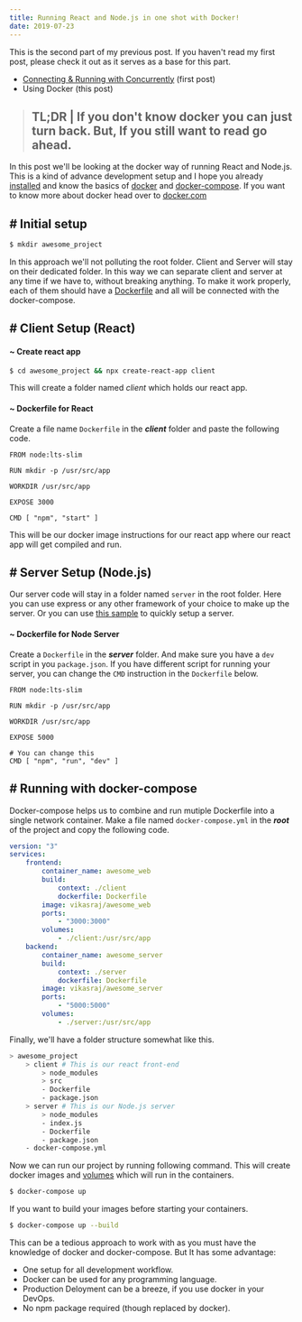```yaml
---
title: Running React and Node.js in one shot with Docker!
date: 2019-07-23
---
```


This is the second part of my previous post. If you haven't read my first post, please check it out as it serves as a base for this part.

-   [Connecting & Running with Concurrently](/blog/running-react-node-concurrently) (first post)
-   Using Docker (this post)

> ## TL;DR | If you don't know docker you can just turn back. But, If you still want to read go ahead.

In this post we'll be looking at the docker way of running React and Node.js. This is a kind of advance development setup and I hope you already [installed](https://docs.docker.com/install/) and know the basics of [docker](https://docs.docker.com/engine/docker-overview/) and [docker-compose](https://docs.docker.com/compose/). If you want to know more about docker head over to [docker.com](https://docker.com)

## # Initial setup

```bash
$ mkdir awesome_project
```

In this approach we'll not polluting the root folder. Client and Server will stay on their dedicated folder. In this way we can separate client and server at any time if we have to, without breaking anything. To make it work properly, each of them should have a [Dockerfile](https://docs.docker.com/develop/develop-images/dockerfile_best-practices/) and all will be connected with the docker-compose.

## # Client Setup (React)

#### ~ Create react app

```bash
$ cd awesome_project && npx create-react-app client
```

This will create a folder named _client_ which holds our react app.

#### ~ Dockerfile for React

Create a file name `Dockerfile` in the **_client_** folder and paste the following code.

```docker
FROM node:lts-slim

RUN mkdir -p /usr/src/app

WORKDIR /usr/src/app

EXPOSE 3000

CMD [ "npm", "start" ]
```

This will be our docker image instructions for our react app where our react app will get compiled and run.

## # Server Setup (Node.js)

Our server code will stay in a folder named `server` in the root folder. Here you can use express or any other framework of your choice to make up the server. Or you can use [this sample](https://gist.github.com/vkasraj/d0de199f77834f86c5971c81716ac70b) to quickly setup a server.

#### ~ Dockerfile for Node Server

Create a `Dockerfile` in the **_server_** folder. And make sure you have a `dev` script in you `package.json`. If you have different script for running your server, you can change the `CMD` instruction in the `Dockerfile` below.

```docker
FROM node:lts-slim

RUN mkdir -p /usr/src/app

WORKDIR /usr/src/app

EXPOSE 5000

# You can change this
CMD [ "npm", "run", "dev" ]
```

## # Running with docker-compose

Docker-compose helps us to combine and run mutiple Dockerfile into a single network container. Make a file named `docker-compose.yml` in the **_root_** of the project and copy the following code.

```yaml
version: "3"
services:
    frontend:
        container_name: awesome_web
        build:
            context: ./client
            dockerfile: Dockerfile
        image: vikasraj/awesome_web
        ports:
            - "3000:3000"
        volumes:
            - ./client:/usr/src/app
    backend:
        container_name: awesome_server
        build:
            context: ./server
            dockerfile: Dockerfile
        image: vikasraj/awesome_server
        ports:
            - "5000:5000"
        volumes:
            - ./server:/usr/src/app
```

Finally, we'll have a folder structure somewhat like this.

```bash
> awesome_project
    > client # This is our react front-end
        > node_modules
        > src
        - Dockerfile
        - package.json
    > server # This is our Node.js server
        > node_modules
        - index.js
        - Dockerfile
        - package.json
    - docker-compose.yml
```

Now we can run our project by running following command. This will create docker images and [volumes](https://docs.docker.com/storage/volumes/) which will run in the containers.

```bash
$ docker-compose up
```

If you want to build your images before starting your containers.

```bash
$ docker-compose up --build
```

This can be a tedious approach to work with as you must have the knowledge of docker and docker-compose. But It has some advantage:

-   One setup for all development workflow.
-   Docker can be used for any programming language.
-   Production Deloyment can be a breeze, if you use docker in your DevOps.
-   No npm package required (though replaced by docker).
